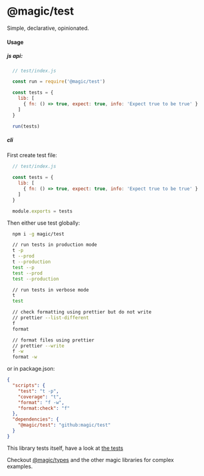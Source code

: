 # @magic/test

Simple, declarative, opinionated.

#### Usage

##### js api:
```javascript
  // test/index.js

  const run = require('@magic/test')

  const tests = {
    lib: [
      { fn: () => true, expect: true, info: 'Expect true to be true' }
    ]
  }

  run(tests)
```

##### cli

First create test file:
```javascript
  // test/index.js

  const tests = {
    lib: [
      { fn: () => true, expect: true, info: 'Expect true to be true' }
    ]
  }

  module.exports = tests

```

Then either use test globally:
```bash
  npm i -g magic/test

  // run tests in production mode
  t -p
  t --prod
  t --production
  test --p
  test --prod
  test --production

  // run tests in verbose mode
  t
  test

  // check formatting using prettier but do not write
  // prettier --list-different
  f
  format

  // format files using prettier
  // prettier --write
  f -w
  format -w

```

or in package.json:
```json
{
  "scripts": {
    "test": "t -p",
    "coverage": "t",
    "format": "f -w",
    "format:check": "f"
  },
  "dependencies": {
    "@magic/test": "github:magic/test"
  }
}
```

This library tests itself, have a look at [the tests](https://github.com/magic/test/tree/master/test)

Checkout [@magic/types](https://github.com/magic/types)
and the other magic libraries for complex examples.
